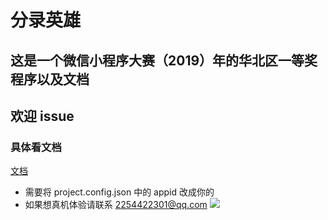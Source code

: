 # 分录英雄
## 这是一个微信小程序大赛（2019）年的华北区一等奖程序以及文档
## 欢迎 issue
### 具体看文档
[文档](https://developers.weixin.qq.com/community/develop/article/doc/00068496b98578198edafb4025bc13)
- 需要将 project.config.json 中的 appid 改成你的
- 如果想真机体验请联系 2254422301@qq.com
![](https://raw.githubusercontent.com/duanwenhuiIMAU/wechat_contest2019/master/img/t.jpg)